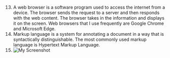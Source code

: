 13. A web browser is a software program used to access the internet from a device. The browser sends the request to a server and then responds with the web content. The browser takes in the information and displays it on the screen. Web browsers that I use frequently are Google Chrome and Microsoft Edge.
14. Markup language is a system for annotating a document in a way that is syntactically distinguishable. The most commonly used markup language is Hypertext Markup Language.
15. ![My Screenshot](.images/Screenshot-A03.PNG)
